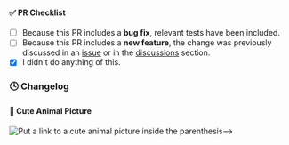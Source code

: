 <!--
Thank you for using CreateX and taking the time to send a pull request (PR)!

If you are introducing a new feature, please discuss it in an issue or in the discussions section before submitting your change.

Please:
 - consider the checklist items below
 - keep the ones that make sense for your PR, and
 - DELETE the items that DON'T make sense for your PR.
-->

#### ✅ PR Checklist

- [ ] Because this PR includes a **bug fix**, relevant tests have been included.
- [ ] Because this PR includes a **new feature**, the change was previously discussed in an [issue](https://github.com/pcaversaccio/createx/issues) or in the [discussions](https://github.com/pcaversaccio/createx/discussions) section.
- [x] I didn't do anything of this.

### 🕓 Changelog

<!-- Add a description of your PR here -->

#### 🐶 Cute Animal Picture

![Put a link to a cute animal picture inside the parenthesis-->]()

